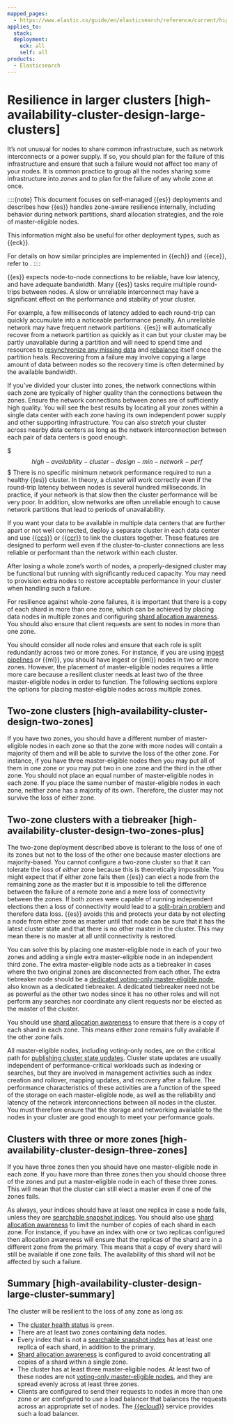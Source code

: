 ```yaml
---
mapped_pages:
  - https://www.elastic.co/guide/en/elasticsearch/reference/current/high-availability-cluster-design-large-clusters.html
applies_to:
  stack:
  deployment:
    eck: all
    self: all
products:
  - Elasticsearch
---
```


# Resilience in larger clusters [high-availability-cluster-design-large-clusters]

It’s not unusual for nodes to share common infrastructure, such as network interconnects or a power supply. If so, you should plan for the failure of this infrastructure and ensure that such a failure would not affect too many of your nodes. It is common practice to group all the nodes sharing some infrastructure into *zones* and to plan for the failure of any whole zone at once.

::::{note}
This document focuses on self-managed {{es}} deployments and describes how {{es}} handles zone-aware resilience internally, including behavior during network partitions, shard allocation strategies, and the role of master-eligible nodes.

This information might also be useful for other deployment types, such as {{eck}}. 

For details on how similar principles are implemented in {{ech}} and {{ece}}, refer to [](./resilience-in-ech.md).
::::

{{es}} expects node-to-node connections to be reliable, have low latency, and have adequate bandwidth. Many {{es}} tasks require multiple round-trips between nodes. A slow or unreliable interconnect may have a significant effect on the performance and stability of your cluster.

For example, a few milliseconds of latency added to each round-trip can quickly accumulate into a noticeable performance penalty. An unreliable network may have frequent network partitions. {{es}} will automatically recover from a network partition as quickly as it can but your cluster may be partly unavailable during a partition and will need to spend time and resources to [resynchronize any missing data](../../distributed-architecture/shard-allocation-relocation-recovery.md#shard-recovery) and [rebalance](elasticsearch://reference/elasticsearch/configuration-reference/cluster-level-shard-allocation-routing-settings.md#shards-rebalancing-settings) itself once the partition heals. Recovering from a failure may involve copying a large amount of data between nodes so the recovery time is often determined by the available bandwidth.

If you’ve divided your cluster into zones, the network connections within each zone are typically of higher quality than the connections between the zones. Ensure the network connections between zones are of sufficiently high quality. You will see the best results by locating all your zones within a single data center with each zone having its own independent power supply and other supporting infrastructure. You can also *stretch* your cluster across nearby data centers as long as the network interconnection between each pair of data centers is good enough.

$$$high-availability-cluster-design-min-network-perf$$$
There is no specific minimum network performance required to run a healthy {{es}} cluster. In theory, a cluster will work correctly even if the round-trip latency between nodes is several hundred milliseconds. In practice, if your network is that slow then the cluster performance will be very poor. In addition, slow networks are often unreliable enough to cause network partitions that lead to periods of unavailability.

If you want your data to be available in multiple data centers that are further apart or not well connected, deploy a separate cluster in each data center and use [{{ccs}}](../../../solutions/search/cross-cluster-search.md) or [{{ccr}}](../../tools/cross-cluster-replication.md) to link the clusters together. These features are designed to perform well even if the cluster-to-cluster connections are less reliable or performant than the network within each cluster.

After losing a whole zone’s worth of nodes, a properly-designed cluster may be functional but running with significantly reduced capacity. You may need to provision extra nodes to restore acceptable performance in your cluster when handling such a failure.

For resilience against whole-zone failures, it is important that there is a copy of each shard in more than one zone, which can be achieved by placing data nodes in multiple zones and configuring [shard allocation awareness](../../distributed-architecture/shard-allocation-relocation-recovery/shard-allocation-awareness.md). You should also ensure that client requests are sent to nodes in more than one zone.

You should consider all node roles and ensure that each role is split redundantly across two or more zones. For instance, if you are using [ingest pipelines](../../../manage-data/ingest/transform-enrich/ingest-pipelines.md) or {{ml}}, you should have ingest or {{ml}} nodes in two or more zones. However, the placement of master-eligible nodes requires a little more care because a resilient cluster needs at least two of the three master-eligible nodes in order to function. The following sections explore the options for placing master-eligible nodes across multiple zones.

## Two-zone clusters [high-availability-cluster-design-two-zones]

If you have two zones, you should have a different number of master-eligible nodes in each zone so that the zone with more nodes will contain a majority of them and will be able to survive the loss of the other zone. For instance, if you have three master-eligible nodes then you may put all of them in one zone or you may put two in one zone and the third in the other zone. You should not place an equal number of master-eligible nodes in each zone. If you place the same number of master-eligible nodes in each zone, neither zone has a majority of its own. Therefore, the cluster may not survive the loss of either zone.


## Two-zone clusters with a tiebreaker [high-availability-cluster-design-two-zones-plus]

The two-zone deployment described above is tolerant to the loss of one of its zones but not to the loss of the other one because master elections are majority-based. You cannot configure a two-zone cluster so that it can tolerate the loss of *either* zone because this is theoretically impossible. You might expect that if either zone fails then {{es}} can elect a node from the remaining zone as the master but it is impossible to tell the difference between the failure of a remote zone and a mere loss of connectivity between the zones. If both zones were capable of running independent elections then a loss of connectivity would lead to a [split-brain problem](https://en.wikipedia.org/wiki/Split-brain_(computing)) and therefore data loss. {{es}} avoids this and protects your data by not electing a node from either zone as master until that node can be sure that it has the latest cluster state and that there is no other master in the cluster. This may mean there is no master at all until connectivity is restored.

You can solve this by placing one master-eligible node in each of your two zones and adding a single extra master-eligible node in an independent third zone. The extra master-eligible node acts as a tiebreaker in cases where the two original zones are disconnected from each other. The extra tiebreaker node should be a [dedicated voting-only master-eligible node](../../distributed-architecture/clusters-nodes-shards/node-roles.md#voting-only-node), also known as a dedicated tiebreaker. A dedicated tiebreaker need not be as powerful as the other two nodes since it has no other roles and will not perform any searches nor coordinate any client requests nor be elected as the master of the cluster.

You should use [shard allocation awareness](../../distributed-architecture/shard-allocation-relocation-recovery/shard-allocation-awareness.md) to ensure that there is a copy of each shard in each zone. This means either zone remains fully available if the other zone fails.

All master-eligible nodes, including voting-only nodes, are on the critical path for [publishing cluster state updates](../../distributed-architecture/discovery-cluster-formation/cluster-state-overview.md#cluster-state-publishing). Cluster state updates are usually independent of performance-critical workloads such as indexing or searches, but they are involved in management activities such as index creation and rollover, mapping updates, and recovery after a failure. The performance characteristics of these activities are a function of the speed of the storage on each master-eligible node, as well as the reliability and latency of the network interconnections between all nodes in the cluster. You must therefore ensure that the storage and networking available to the nodes in your cluster are good enough to meet your performance goals.


## Clusters with three or more zones [high-availability-cluster-design-three-zones]

If you have three zones then you should have one master-eligible node in each zone. If you have more than three zones then you should choose three of the zones and put a master-eligible node in each of these three zones. This will mean that the cluster can still elect a master even if one of the zones fails.

As always, your indices should have at least one replica in case a node fails, unless they are [searchable snapshot indices](../../tools/snapshot-and-restore/searchable-snapshots.md). You should also use [shard allocation awareness](../../distributed-architecture/shard-allocation-relocation-recovery/shard-allocation-awareness.md) to limit the number of copies of each shard in each zone. For instance, if you have an index with one or two replicas configured then allocation awareness will ensure that the replicas of the shard are in a different zone from the primary. This means that a copy of every shard will still be available if one zone fails. The availability of this shard will not be affected by such a failure.


## Summary [high-availability-cluster-design-large-cluster-summary]

The cluster will be resilient to the loss of any zone as long as:

* The [cluster health status](https://www.elastic.co/docs/api/doc/elasticsearch/operation/operation-cluster-health) is `green`.
* There are at least two zones containing data nodes.
* Every index that is not a [searchable snapshot index](../../tools/snapshot-and-restore/searchable-snapshots.md) has at least one replica of each shard, in addition to the primary.
* [Shard allocation awareness](../../distributed-architecture/shard-allocation-relocation-recovery/shard-allocation-awareness.md) is configured to avoid concentrating all copies of a shard within a single zone.
* The cluster has at least three master-eligible nodes. At least two of these nodes are not [voting-only master-eligible nodes](../../distributed-architecture/clusters-nodes-shards/node-roles.md#voting-only-node), and they are spread evenly across at least three zones.
* Clients are configured to send their requests to nodes in more than one zone or are configured to use a load balancer that balances the requests across an appropriate set of nodes. The [{{ecloud}}](https://cloud.elastic.co/registration?page=docs&placement=docs-body) service provides such a load balancer.


